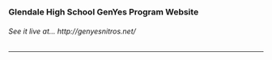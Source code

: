<h3>Glendale High School GenYes Program Website</h3>

<h6>See it live at... http://genyesnitros.net/</h6>
<hr>
